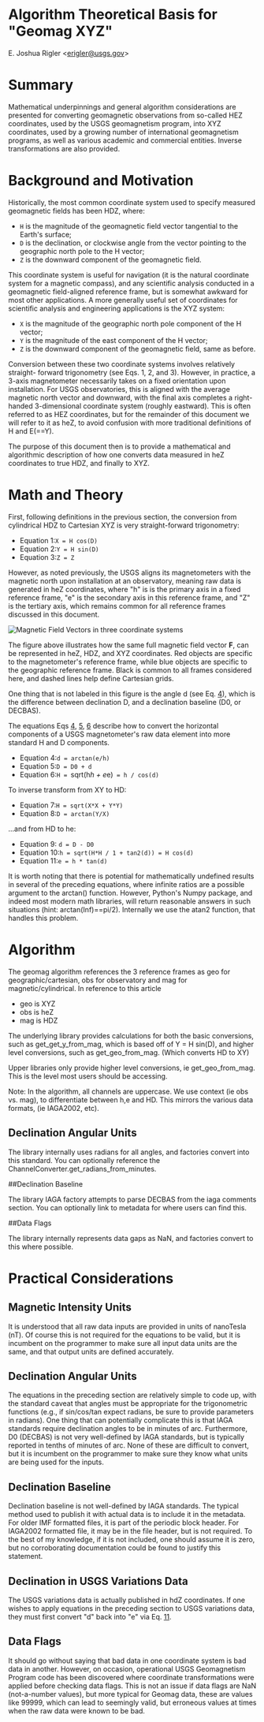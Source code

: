 
# Algorithm Theoretical Basis for "Geomag XYZ"

E. Joshua Rigler &lt;[erigler@usgs.gov](mailto:erigler@usgs.gov)&gt;

# Summary

Mathematical underpinnings and general algorithm considerations are presented
for converting geomagnetic observations from so-called HEZ coordinates, used by
the USGS geomagnetism program, into XYZ coordinates, used by a growing number
of international geomagnetism programs, as well as various academic and
commercial entities. Inverse transformations are also provided.

# Background and Motivation

Historically, the most common coordinate system used to specify measured
geomagnetic fields has been HDZ, where:

- `H` is the magnitude of the geomagnetic field vector tangential to the Earth's surface;
- `D` is the declination, or clockwise angle from the vector pointing to the geographic north pole to the H vector;
- `Z` is the downward component of the geomagnetic field.

This coordinate system is useful for navigation (it is the natural coordinate
system for a magnetic compass), and any scientific analysis conducted in a
geomagnetic field-aligned reference frame, but is somewhat awkward for most
other applications. A more generally useful set of coordinates for scientific
analysis and engineering applications is the XYZ system:

-  `X` is the magnitude of the geographic north pole component of the H vector;
-  `Y` is the magnitude of the east component of the H vector;
-  `Z` is the downward component of the geomagnetic field, same as before.

Conversion between these two coordinate systems involves relatively straight-
forward trigonometry (see Eqs. 1, 2, and 3). However, in practice, a 3-axis
magnetometer necessarily takes on a fixed orientation upon installation. For
USGS observatories, this is aligned with the average magnetic north vector and
downward, with the final axis completes a right-handed 3-dimensional coordinate
system (roughly eastward). This is often referred to as HEZ coordinates, but
for the remainder of this document we will refer to it as heZ, to avoid
confusion with more traditional definitions of H and E(==Y).

The purpose of this document then is to provide a mathematical and algorithmic
description of how one converts data measured in heZ coordinates to true HDZ,
and finally to XYZ.

# Math and Theory

First, following definitions in the previous section, the conversion from
cylindrical HDZ to Cartesian XYZ is very straight-forward trigonometry:

-  <a name="eq1"></a>Equation 1:`X = H cos(D)`
-  <a name="eq2"></a>Equation 2:`Y = H sin(D)`
-  <a name="eq3"></a>Equation 3:`Z = Z`

However, as noted previously, the USGS aligns its magnetometers with the
magnetic north upon installation at an observatory, meaning raw data is
generated in heZ coordinates, where "h" is is the primary axis in a fixed
reference frame, "e" is the secondary axis in this reference frame, and "Z" is
the tertiary axis, which remains common for all reference frames discussed in
this document.

![Magnetic Field Vectors in three coordinate systems](images/figure.png)

The figure above illustrates how the same full magnetic field vector **F**, can
be represented in heZ, HDZ, and XYZ coordinates. Red objects are specific to
the magnetometer's reference frame, while blue objects are specific to the
geographic reference frame. Black is common to all frames considered here, and
dashed lines help define Cartesian grids.

One thing that is not labeled in this figure is the angle d (see Eq.
[4](#eq4)), which is the difference between declination D, and a declination
baseline (D0, or DECBAS).

The equations Eqs [4](#eq4), [5](#eq5), [6](#eq6) describe how to convert the
horizontal components of a USGS magnetometer's raw data element into more
standard H and D components.

- <a name="eq4"></a>Equation 4:`d = arctan(e/h)`
- <a name="eq5"></a>Equation 5:`D = D0 + d`
- <a name="eq6"></a>Equation 6:`H = `sqrt(h*h + e*e)` = h / cos(d)`

To inverse transform from XY to HD:

- <a name="eq7"></a>Equation 7:`H = sqrt(X*X + Y*Y)`
- <a name="eq8"></a>Equation 8:`D = arctan(Y/X)`

...and from HD to he:

- <a name="eq9"></a>Equation  9: `d = D - D0`
- <a name="eq10"></a>Equation 10:`h = sqrt(H*H / 1 + tan2(d)) = H cos(d)`
- <a name="eq10"></a>Equation 11:`e = h * tan(d)`

It is worth noting that there is potential for mathematically undefined results
in several of the preceding equations, where infinite ratios are a possible
argument to the arctan() function. However, Python's Numpy package, and indeed
most modern math libraries, will return reasonable answers in such situations
(hint: arctan(Inf)==pi/2). Internally we use the atan2 function, that handles
this problem.

# Algorithm

The geomag algorithm references the 3 reference frames as geo for
geographic/cartesian, obs for observatory and mag for magnetic/cylindrical. In
reference to this article

- geo is XYZ
- obs is heZ
- mag is HDZ

The underlying library provides calculations for both the basic conversions,
such as get_get_y_from_mag, which is based off of Y = H sin(D), and higher
level conversions, such as get_geo_from_mag. (Which converts HD to XY)

Upper libraries only provide higher level conversions, ie get_geo_from_mag.
This is the level most users should be accessing.

Note: In the algorithm, all channels are uppercase. We use context (ie obs vs.
mag), to differentiate between h,e and HD. This mirrors the various data
formats, (ie IAGA2002, etc).

## Declination Angular Units

The library internally uses radians for all angles, and factories convert into
this standard. You can optionally reference the
ChannelConverter.get_radians_from_minutes.

##Declination Baseline

The library IAGA factory attempts to parse DECBAS from the iaga comments
section. You can optionally link to metadata for where users can find this.

##Data Flags

The library internally represents data gaps as NaN, and factories convert to
this where possible.

# Practical Considerations

## Magnetic Intensity Units

It is understood that all raw data inputs are provided in units of nanoTesla
(nT). Of course this is not required for the equations to be valid, but it is
incumbent on the programmer to make sure all input data units are the same, and
that output units are defined accurately.

## Declination Angular Units

The equations in the preceding section are relatively simple to code up, with
the standard caveat that angles must be appropriate for the trigonometric
functions (e.g., if sin/cos/tan expect radians, be sure to provide parameters
in radians). One thing that can potentially complicate this is that IAGA
standards require declination angles to be in minutes of arc. Furthermore, D0
(DECBAS) is not very well-defined by IAGA standards, but is typically reported
in tenths of minutes of arc. None of these are difficult to convert, but it is
incumbent on the programmer to make sure they know what units are being used
for the inputs.

## Declination Baseline

Declination baseline is not well-defined by IAGA standards. The typical method
used to publish it with actual data is to include it in the metadata. For older
IMF formatted files, it is part of the periodic block header. For IAGA2002
formatted file, it may be in the file header, but is not required. To the
best of my knowledge, if it is not included, one should assume it is zero, but
no corroborating documentation could be found to justify this statement.

## Declination in USGS Variations Data

The USGS variations data is actually published in hdZ coordinates. If one
wishes to apply equations in the preceding section to USGS variations data,
they must first convert "d" back into "e" via Eq. [11](#eq11).

## Data Flags

It should go without saying that bad data in one coordinate system is bad data
in another. However, on occasion, operational USGS Geomagnetism Program code has
been discovered where coordinate transformations were applied
before checking data flags. This is not an issue if data flags are NaN
(not-a-number values), but more typical for Geomag data, these are values like
99999, which can lead to seemingly valid, but erroneous values at times when the
raw data were known to be bad.

